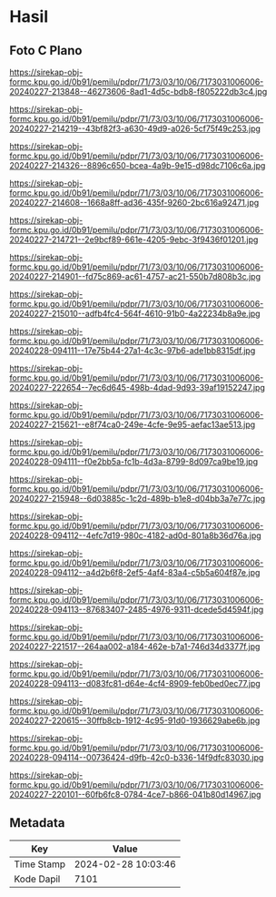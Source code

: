 # Hasil

## Foto C Plano

https://sirekap-obj-formc.kpu.go.id/0b91/pemilu/pdpr/71/73/03/10/06/7173031006006-20240227-213848--46273606-8ad1-4d5c-bdb8-f805222db3c4.jpg

https://sirekap-obj-formc.kpu.go.id/0b91/pemilu/pdpr/71/73/03/10/06/7173031006006-20240227-214219--43bf82f3-a630-49d9-a026-5cf75f49c253.jpg

https://sirekap-obj-formc.kpu.go.id/0b91/pemilu/pdpr/71/73/03/10/06/7173031006006-20240227-214326--8896c650-bcea-4a9b-9e15-d98dc7106c6a.jpg

https://sirekap-obj-formc.kpu.go.id/0b91/pemilu/pdpr/71/73/03/10/06/7173031006006-20240227-214608--1668a8ff-ad36-435f-9260-2bc616a92471.jpg

https://sirekap-obj-formc.kpu.go.id/0b91/pemilu/pdpr/71/73/03/10/06/7173031006006-20240227-214721--2e9bcf89-661e-4205-9ebc-3f9436f01201.jpg

https://sirekap-obj-formc.kpu.go.id/0b91/pemilu/pdpr/71/73/03/10/06/7173031006006-20240227-214901--fd75c869-ac61-4757-ac21-550b7d808b3c.jpg

https://sirekap-obj-formc.kpu.go.id/0b91/pemilu/pdpr/71/73/03/10/06/7173031006006-20240227-215010--adfb4fc4-564f-4610-91b0-4a22234b8a9e.jpg

https://sirekap-obj-formc.kpu.go.id/0b91/pemilu/pdpr/71/73/03/10/06/7173031006006-20240228-094111--17e75b44-27a1-4c3c-97b6-ade1bb8315df.jpg

https://sirekap-obj-formc.kpu.go.id/0b91/pemilu/pdpr/71/73/03/10/06/7173031006006-20240227-222654--7ec6d645-498b-4dad-9d93-39af19152247.jpg

https://sirekap-obj-formc.kpu.go.id/0b91/pemilu/pdpr/71/73/03/10/06/7173031006006-20240227-215621--e8f74ca0-249e-4cfe-9e95-aefac13ae513.jpg

https://sirekap-obj-formc.kpu.go.id/0b91/pemilu/pdpr/71/73/03/10/06/7173031006006-20240228-094111--f0e2bb5a-fc1b-4d3a-8799-8d097ca9be19.jpg

https://sirekap-obj-formc.kpu.go.id/0b91/pemilu/pdpr/71/73/03/10/06/7173031006006-20240227-215948--6d03885c-1c2d-489b-b1e8-d04bb3a7e77c.jpg

https://sirekap-obj-formc.kpu.go.id/0b91/pemilu/pdpr/71/73/03/10/06/7173031006006-20240228-094112--4efc7d19-980c-4182-ad0d-801a8b36d76a.jpg

https://sirekap-obj-formc.kpu.go.id/0b91/pemilu/pdpr/71/73/03/10/06/7173031006006-20240228-094112--a4d2b6f8-2ef5-4af4-83a4-c5b5a604f87e.jpg

https://sirekap-obj-formc.kpu.go.id/0b91/pemilu/pdpr/71/73/03/10/06/7173031006006-20240228-094113--87683407-2485-4976-9311-dcede5d4594f.jpg

https://sirekap-obj-formc.kpu.go.id/0b91/pemilu/pdpr/71/73/03/10/06/7173031006006-20240227-221517--264aa002-a184-462e-b7a1-746d34d3377f.jpg

https://sirekap-obj-formc.kpu.go.id/0b91/pemilu/pdpr/71/73/03/10/06/7173031006006-20240228-094113--d083fc81-d64e-4cf4-8909-feb0bed0ec77.jpg

https://sirekap-obj-formc.kpu.go.id/0b91/pemilu/pdpr/71/73/03/10/06/7173031006006-20240227-220615--30ffb8cb-1912-4c95-91d0-1936629abe6b.jpg

https://sirekap-obj-formc.kpu.go.id/0b91/pemilu/pdpr/71/73/03/10/06/7173031006006-20240228-094114--00736424-d9fb-42c0-b336-14f9dfc83030.jpg

https://sirekap-obj-formc.kpu.go.id/0b91/pemilu/pdpr/71/73/03/10/06/7173031006006-20240227-220101--60fb6fc8-0784-4ce7-b866-041b80d14967.jpg


## Metadata

| Key        | Value               |
| ---------- | ------------------- |
| Time Stamp | 2024-02-28 10:03:46 |
| Kode Dapil | 7101                |



